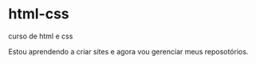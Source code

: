 # html-css
 curso de html e css

Estou aprendendo a criar sites e agora vou gerenciar meus reposotórios.
